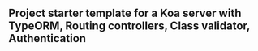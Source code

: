 ## Project starter template for a Koa server with TypeORM, Routing controllers, Class validator, Authentication
